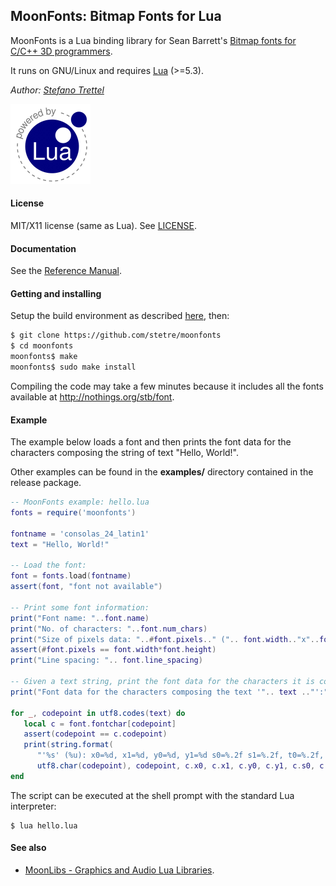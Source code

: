 ## MoonFonts: Bitmap Fonts for Lua

MoonFonts is a Lua binding library for Sean Barrett's [Bitmap fonts for C/C++ 3D programmers](http://nothings.org/stb/font).

It runs on GNU/Linux <!-- and on Windows (MSYS2/MinGW) --> and requires 
[Lua](http://www.lua.org/) (>=5.3).

_Author:_ _[Stefano Trettel](https://www.linkedin.com/in/stetre)_

[![Lua logo](./doc/powered-by-lua.gif)](http://www.lua.org/)

#### License

MIT/X11 license (same as Lua). See [LICENSE](./LICENSE).

#### Documentation

See the [Reference Manual](https://stetre.github.io/moonfonts/doc/index.html).

#### Getting and installing

Setup the build environment as described [here](https://github.com/stetre/moonlibs), then:

```sh
$ git clone https://github.com/stetre/moonfonts
$ cd moonfonts
moonfonts$ make
moonfonts$ sudo make install
```

Compiling the code may take a few minutes because it includes all the fonts available
at http://nothings.org/stb/font.

#### Example

The example below loads a font and then prints the font data for the characters composing the string of text "Hello, World!".

Other examples can be found in the **examples/** directory contained in the release package.

```lua
-- MoonFonts example: hello.lua
fonts = require('moonfonts')

fontname = 'consolas_24_latin1'
text = "Hello, World!"

-- Load the font:
font = fonts.load(fontname)
assert(font, "font not available")

-- Print some font information:
print("Font name: "..font.name)
print("No. of characters: "..font.num_chars)
print("Size of pixels data: "..#font.pixels.." (".. font.width.."x"..font.height..")")
assert(#font.pixels == font.width*font.height)
print("Line spacing: ".. font.line_spacing)

-- Given a text string, print the font data for the characters it is composed of:
print("Font data for the characters composing the text '".. text .."':")

for _, codepoint in utf8.codes(text) do
   local c = font.fontchar[codepoint]
   assert(codepoint == c.codepoint)
   print(string.format(
      "'%s' (%u): x0=%d, x1=%d, y0=%d, y1=%d s0=%.2f s1=%.2f, t0=%.2f, t1=%.2f advance=%d", 
      utf8.char(codepoint), codepoint, c.x0, c.x1, c.y0, c.y1, c.s0, c.s1, c.t0, c.t1, c.advance))
end
```

The script can be executed at the shell prompt with the standard Lua interpreter:

```shell
$ lua hello.lua
```

#### See also

* [MoonLibs - Graphics and Audio Lua Libraries](https://github.com/stetre/moonlibs).
